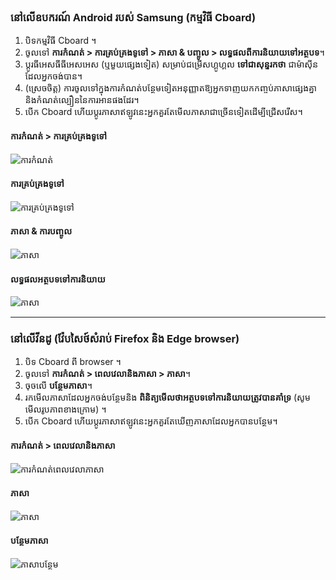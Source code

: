 ### នៅលើឧបករណ៍ Android របស់ Samsung (កម្មវិធី Cboard)

1. បិទកម្មវិធី Cboard ។
2. ចូលទៅ **ការកំណត់ > ការគ្រប់គ្រងទូទៅ > ភាសា & បញ្ចូល > លទ្ធផលពីការនិយាយទៅអត្ថបទ**។
3. ប្តូរធីអេសធីធីអេសអេស (ឬមួយផ្សេងទៀត) សម្រាប់ជម្រើសហ្គូហ្គល **ទៅជាសុន្ទរកថា** ជាម៉ាស៊ីនដែលអ្នកចង់បាន។
4. (ស្រេចចិត្ត) ការចូលទៅក្នុងការកំណត់បន្ថែមទៀតអនុញ្ញាតឱ្យអ្នកទាញយកកញ្ចប់ភាសាផ្សេងគ្នានិងកំណត់ល្បឿននៃការអានផងដែរ។
5. បើក Cboard ហើយប្តូរភាសាឥឡូវនេះអ្នកគួរតែមើលភាសាជាច្រើនទៀតដើម្បីជ្រើសរើស។

#### ការកំណត់ > ការគ្រប់គ្រងទូទៅ

![ការកំណត់](/images/moreLanguages/samsung_switch_tts_01.png "ការកំណត់")

#### ការគ្រប់គ្រងទូទៅ

![ការគ្រប់គ្រងទូទៅ](/images/moreLanguages/samsung_switch_tts_02.png "ការគ្រប់គ្រងទូទៅ")

#### ភាសា & ការបញ្ចូល

![ភាសា](/images/moreLanguages/samsung_switch_tts_03.png "ភាសា")

#### លទ្ធផលអត្ថបទទៅការនិយាយ

![ភាសា](/images/moreLanguages/samsung_switch_tts_04.png "លទ្ធផលអត្ថបទទៅការនិយាយ")

---

### នៅលើវីនដូ (វ៉ែបសៃថ៍សំរាប់ Firefox និង Edge browser)

1. បិទ Cboard ពី browser ។
2. ចូលទៅ **ការកំណត់ > ពេលវេលានិងភាសា > ភាសា**។
3. ចុចលើ **បន្ថែមភាសា**។
4. រកមើលភាសាដែលអ្នកចង់បន្ថែមនិង **ពិនិត្យមើលថាអត្ថបទទៅការនិយាយត្រូវបានគាំទ្រ** (សូមមើលរូបភាពខាងក្រោម) ។
5. បើក Cboard ហើយប្តូរភាសាឥឡូវនេះអ្នកគួរតែឃើញភាសាដែលអ្នកបានបន្ថែម។

#### ការកំណត់ > ពេលវេលានិងភាសា

![ការកំណត់ពេលវេលាភាសា](/images/moreLanguages/windows_add_tts_01.png "ការកំណត់> ពេលវេលានិងភាសា")

#### ភាសា

![ភាសា](/images/moreLanguages/windows_add_tts_02.png "ភាសា")

#### បន្ថែមភាសា

![ភាសាបន្ថែម](/images/moreLanguages/windows_add_tts_03.png "បន្ថែមភាសា")